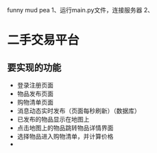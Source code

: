 funny mud pea
1、运行main.py文件，连接服务器
2、


# 二手交易平台
## 要实现的功能
- 登录注册页面
- 物品发布页面
- 购物清单页面
- 消息动态实时发布（页面每秒刷新）（数据库）
- 已发布的物品显示在地图上
- 点击地图上的物品跳转物品详情界面
- 选择物品进入购物清单，并计算价格
- 